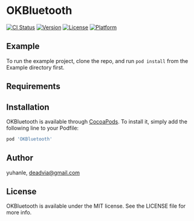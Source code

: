 # OKBluetooth

[![CI Status](https://img.shields.io/travis/deadvia/OKBluetooth.svg?style=flat)](https://travis-ci.org/deadvia/OKBluetooth)
[![Version](https://img.shields.io/cocoapods/v/OKBluetooth.svg?style=flat)](https://cocoapods.org/pods/OKBluetooth)
[![License](https://img.shields.io/cocoapods/l/OKBluetooth.svg?style=flat)](https://cocoapods.org/pods/OKBluetooth)
[![Platform](https://img.shields.io/cocoapods/p/OKBluetooth.svg?style=flat)](https://cocoapods.org/pods/OKBluetooth)

## Example

To run the example project, clone the repo, and run `pod install` from the Example directory first.

## Requirements

## Installation

OKBluetooth is available through [CocoaPods](https://cocoapods.org). To install
it, simply add the following line to your Podfile:

```ruby
pod 'OKBluetooth'
```

## Author

yuhanle, deadvia@gmail.com

## License

OKBluetooth is available under the MIT license. See the LICENSE file for more info.
